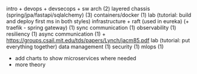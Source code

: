 intro + devops + devsecops + sw arch (2)
layered chassis (spring/jpa/fastapi/sqlalchemy) (3)
containers/docker (1)
lab (tutorial: build and deploy first ms in both styles)
infrastructure + raft (used in eureka) (+ traefik - spring gateway) (1)
sync communication (1)
observability (1)
resiliency (1)
async communication (1) + https://groups.csail.mit.edu/tds/papers/Lynch/jacm85.pdf
lab (tutorial: put everything together)
data management (1)
security (1)
mlops (1)

- add charts to show microservices where needed
- more theory 